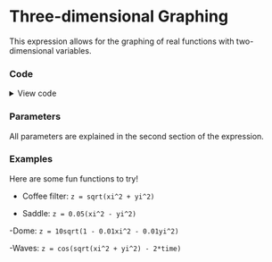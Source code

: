 # Three-dimensional Graphing

This expression allows for the graphing of real functions with two-dimensional variables.

### Code

<details>
  <summary>View code</summary>

```
xi = lerp((index%(res+1))/res,-100,100)/(10*scale);
yi = lerp(floor(index/(res+1))/res,-100,100)/(10*scale);

#########################################################

#Parameters:

res = 17;
#Amount of plotted points in x and y directions

scale = 1;
#The "zoom" of the function, larger = farther in

axis = 7;
#Amount of plotted points in each direction of the axes

cs = 0.5;
#Color scale, larger number = more colors across z

zr = projectionTime/3; 
#Rotation around z-axis in radians

xr = 0.5;
#Rotation around x-axis in radians

z = 0;
#Equation: z = f(xi,yi)

#########################################################

axisn = 2(axis/scale) + 1;

xa = lerp((index-(400-3*axisn))/(axisn-1),-100,100);
ya = lerp((index-(400-2*axisn))/(axisn-1),-100,100);

x' = if(index > (400-(3*axisn+1)) & index < (400-2*axisn),

cos(zr)*xa,

if(index > (400-(2*axisn+1)) & index < (400-axisn),

sin(zr)*ya,

if(index > (400-(axisn+1)),

0,

xi*10*scale*cos(zr) - yi*10*scale*sin(zr)

)));

y' = if(index > (400-(3*axisn+1)) & index < (400-2*axisn),

sin(xr)*sin(zr)*xa,

if(index > (400-(2*axisn+1)) & index < (400-axisn),

sin(xr)*-cos(zr)*ya,

if(index > (400-(axisn+1)),

cos(xr)*lerp((index-(400-axisn))/(axisn-1),-100,100),

sin(xr)*(xi*10*scale*sin(zr) + yi*10*scale*cos(zr)) + 10*scale*z*cos(xr)

)));

h = if(index > (400-(3*axisn+1)) & index < (400-2*axisn),0,if(index > (400-(2*axisn+1)) & index < (400-axisn),120,if(index > (400-(axisn+1)),240,

if(index < (res+1)^2,lerp(cs*z+0.5,280,320),300)

)));

s = 1;

v = if(index > 400-(3*axisn+1),1,if(index < (res+1)^2,1,0));

# Expression by Chrnan6710
```
</details>

### Parameters

All parameters are explained in the second section of the expression.

### Examples

Here are some fun functions to try!

- Coffee filter: ```z = sqrt(xi^2 + yi^2)```

- Saddle: ```z = 0.05(xi^2 - yi^2)```

 -Dome: ```z = 10sqrt(1 - 0.01xi^2 - 0.01yi^2)```

 -Waves: ```z = cos(sqrt(xi^2 + yi^2) - 2*time)```
